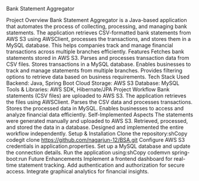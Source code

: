 Bank Statement Aggregator

Project Overview
Bank Statement Aggregator is a Java-based application that automates the process of collecting, processing, and managing bank statements. The application retrieves CSV-formatted bank statements from AWS S3 using AWSClient, processes the transactions, and stores them in a MySQL database. This helps companies track and manage financial transactions across multiple branches efficiently.
Features
Fetches bank statements stored in AWS S3.
Parses and processes transaction data from CSV files.
Stores transactions in a MySQL database.
Enables businesses to track and manage statements from multiple branches.
Provides filtering options to retrieve data based on business requirements.
Tech Stack Used
Backend: Java, Spring Boot
Cloud Storage: AWS S3
Database: MySQL
Tools & Libraries: AWS SDK, Hibernate/JPA
Project Workflow
Bank statements (CSV files) are uploaded to AWS S3.
The application retrieves the files using AWSClient.
Parses the CSV data and processes transactions.
Stores the processed data in MySQL.
Enables businesses to access and analyze financial data efficiently.
Self-Implemented Aspects
The statements were generated manually and uploaded to AWS S3.
Retrieved, processed, and stored the data in a database.
Designed and implemented the entire workflow independently.
Setup & Installation
Clone the repository:shCopy codegit clone https://github.com/nagarjun-12/BSA.git
Configure AWS S3 credentials in application.properties.
Set up a MySQL database and update the connection details.
Run the application using:shCopy codemvn spring-boot:run 
Future Enhancements
Implement a frontend dashboard for real-time statement tracking.
Add authentication and authorization for secure access.
Integrate graphical analytics for financial insights.
